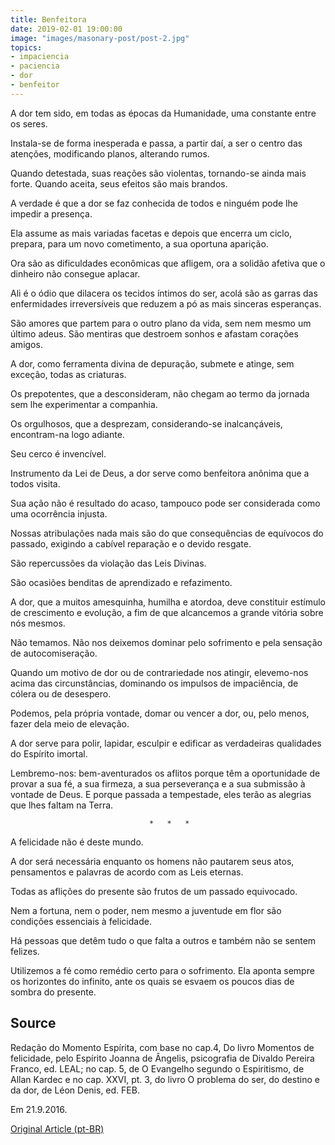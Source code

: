 ```yaml
---
title: Benfeitora
date: 2019-02-01 19:00:00
image: "images/masonary-post/post-2.jpg"
topics: 
- impaciencia
- paciencia
- dor
- benfeitor
---
```



A dor tem sido, em todas as épocas da Humanidade, uma constante entre os seres.

Instala-se de forma inesperada e passa, a partir daí, a ser o centro das
atenções, modificando planos, alterando rumos.

Quando detestada, suas reações são violentas, tornando-se ainda mais forte.
Quando aceita, seus efeitos são mais brandos.

A verdade é que a dor se faz conhecida de todos e ninguém pode lhe impedir a
presença.

Ela assume as mais variadas facetas e depois que encerra um ciclo, prepara,
para um novo cometimento, a sua oportuna aparição.

Ora são as dificuldades econômicas que afligem, ora a solidão afetiva que o
dinheiro não consegue aplacar.

Ali é o ódio que dilacera os tecidos íntimos do ser, acolá são as garras das
enfermidades irreversíveis que reduzem a pó as mais sinceras esperanças.

São amores que partem para o outro plano da vida, sem nem mesmo um último
adeus. São mentiras que destroem sonhos e afastam corações amigos.

A dor, como ferramenta divina de depuração, submete e atinge, sem exceção,
todas as criaturas.

Os prepotentes, que a desconsideram, não chegam ao termo da jornada sem lhe
experimentar a companhia.

Os orgulhosos, que a desprezam, considerando-se inalcançáveis, encontram-na
logo adiante.

Seu cerco é invencível.

Instrumento da Lei de Deus, a dor serve como benfeitora anônima que a todos
visita.

Sua ação não é resultado do acaso, tampouco pode ser considerada como uma
ocorrência injusta.

Nossas atribulações nada mais são do que consequências de equívocos do passado,
exigindo a cabível reparação e o devido resgate.

São repercussões da violação das Leis Divinas.

São ocasiões benditas de aprendizado e refazimento.

A dor, que a muitos amesquinha, humilha e atordoa, deve constituir estímulo de
crescimento e evolução, a fim de que alcancemos a grande vitória sobre nós
mesmos.

Não temamos. Não nos deixemos dominar pelo sofrimento e pela sensação de
autocomiseração.

Quando um motivo de dor ou de contrariedade nos atingir, elevemo-nos acima das
circunstâncias, dominando os impulsos de impaciência, de cólera ou de
desespero.

Podemos, pela própria vontade, domar ou vencer a dor, ou, pelo menos, fazer
dela meio de elevação.

A dor serve para polir, lapidar, esculpir e edificar as verdadeiras qualidades
do Espírito imortal.

Lembremo-nos: bem-aventurados os aflitos porque têm a oportunidade de provar a
sua fé, a sua firmeza, a sua perseverança e a sua submissão à vontade de Deus.
E porque passada a tempestade, eles terão as alegrias que lhes faltam na Terra.

                                   *   *   *

A felicidade não é deste mundo.

A dor será necessária enquanto os homens não pautarem seus atos, pensamentos e
palavras de acordo com as Leis eternas.

Todas as aflições do presente são frutos de um passado equivocado.

Nem a fortuna, nem o poder, nem mesmo a juventude em flor são condições
essenciais à felicidade.

Há pessoas que detêm tudo o que falta a outros e também não se sentem felizes.

Utilizemos a fé como remédio certo para o sofrimento. Ela aponta sempre os
horizontes do infinito, ante os quais se esvaem os poucos dias de sombra do
presente.

## Source
Redação do Momento Espírita, com base no cap.4, Do livro Momentos
de felicidade, pelo Espírito Joanna de Ângelis, psicografia de Divaldo
Pereira Franco, ed. LEAL; no cap. 5, de O Evangelho segundo
o Espiritismo, de Allan Kardec e no cap. XXVI, pt. 3, do livro
O problema do ser, do destino e da dor, de Léon Denis, ed. FEB.

Em 21.9.2016. 


[Original Article (pt-BR)](http://www.momento.com.br/pt/ler_texto.php?id=4901)
